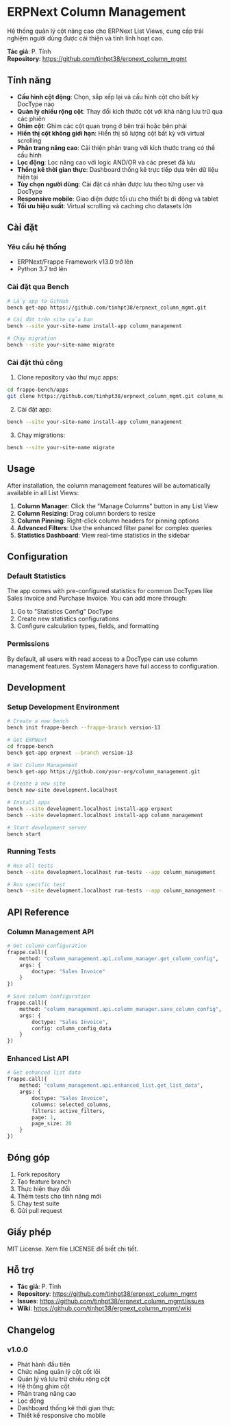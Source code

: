 # ERPNext Column Management

Hệ thống quản lý cột nâng cao cho ERPNext List Views, cung cấp trải nghiệm người dùng được cải thiện và tính linh hoạt cao.

**Tác giả**: P. Tính  
**Repository**: https://github.com/tinhpt38/erpnext_column_mgmt

## Tính năng

- **Cấu hình cột động**: Chọn, sắp xếp lại và cấu hình cột cho bất kỳ DocType nào
- **Quản lý chiều rộng cột**: Thay đổi kích thước cột với khả năng lưu trữ qua các phiên
- **Ghim cột**: Ghim các cột quan trọng ở bên trái hoặc bên phải
- **Hiển thị cột không giới hạn**: Hiển thị số lượng cột bất kỳ với virtual scrolling
- **Phân trang nâng cao**: Cải thiện phân trang với kích thước trang có thể cấu hình
- **Lọc động**: Lọc nâng cao với logic AND/OR và các preset đã lưu
- **Thống kê thời gian thực**: Dashboard thống kê trực tiếp dựa trên dữ liệu hiện tại
- **Tùy chọn người dùng**: Cài đặt cá nhân được lưu theo từng user và DocType
- **Responsive mobile**: Giao diện được tối ưu cho thiết bị di động và tablet
- **Tối ưu hiệu suất**: Virtual scrolling và caching cho datasets lớn

## Cài đặt

### Yêu cầu hệ thống

- ERPNext/Frappe Framework v13.0 trở lên
- Python 3.7 trở lên

### Cài đặt qua Bench

```bash
# Lấy app từ GitHub
bench get-app https://github.com/tinhpt38/erpnext_column_mgmt.git

# Cài đặt trên site của bạn
bench --site your-site-name install-app column_management

# Chạy migration
bench --site your-site-name migrate
```

### Cài đặt thủ công

1. Clone repository vào thư mục apps:
```bash
cd frappe-bench/apps
git clone https://github.com/tinhpt38/erpnext_column_mgmt.git column_management
```

2. Cài đặt app:
```bash
bench --site your-site-name install-app column_management
```

3. Chạy migrations:
```bash
bench --site your-site-name migrate
```

## Usage

After installation, the column management features will be automatically available in all List Views:

1. **Column Manager**: Click the "Manage Columns" button in any List View
2. **Column Resizing**: Drag column borders to resize
3. **Column Pinning**: Right-click column headers for pinning options
4. **Advanced Filters**: Use the enhanced filter panel for complex queries
5. **Statistics Dashboard**: View real-time statistics in the sidebar

## Configuration

### Default Statistics

The app comes with pre-configured statistics for common DocTypes like Sales Invoice and Purchase Invoice. You can add more through:

1. Go to "Statistics Config" DocType
2. Create new statistics configurations
3. Configure calculation types, fields, and formatting

### Permissions

By default, all users with read access to a DocType can use column management features. System Managers have full access to configuration.

## Development

### Setup Development Environment

```bash
# Create a new bench
bench init frappe-bench --frappe-branch version-13

# Get ERPNext
cd frappe-bench
bench get-app erpnext --branch version-13

# Get Column Management
bench get-app https://github.com/your-org/column_management.git

# Create a new site
bench new-site development.localhost

# Install apps
bench --site development.localhost install-app erpnext
bench --site development.localhost install-app column_management

# Start development server
bench start
```

### Running Tests

```bash
# Run all tests
bench --site development.localhost run-tests --app column_management

# Run specific test
bench --site development.localhost run-tests --app column_management --module column_management.tests.test_column_service
```

## API Reference

### Column Management API

```python
# Get column configuration
frappe.call({
    method: "column_management.api.column_manager.get_column_config",
    args: {
        doctype: "Sales Invoice"
    }
})

# Save column configuration
frappe.call({
    method: "column_management.api.column_manager.save_column_config",
    args: {
        doctype: "Sales Invoice",
        config: column_config_data
    }
})
```

### Enhanced List API

```python
# Get enhanced list data
frappe.call({
    method: "column_management.api.enhanced_list.get_list_data",
    args: {
        doctype: "Sales Invoice",
        columns: selected_columns,
        filters: active_filters,
        page: 1,
        page_size: 20
    }
})
```

## Đóng góp

1. Fork repository
2. Tạo feature branch
3. Thực hiện thay đổi
4. Thêm tests cho tính năng mới
5. Chạy test suite
6. Gửi pull request

## Giấy phép

MIT License. Xem file LICENSE để biết chi tiết.

## Hỗ trợ

- **Tác giả**: P. Tính
- **Repository**: https://github.com/tinhpt38/erpnext_column_mgmt
- **Issues**: https://github.com/tinhpt38/erpnext_column_mgmt/issues
- **Wiki**: https://github.com/tinhpt38/erpnext_column_mgmt/wiki

## Changelog

### v1.0.0
- Phát hành đầu tiên
- Chức năng quản lý cột cốt lõi
- Quản lý và lưu trữ chiều rộng cột
- Hệ thống ghim cột
- Phân trang nâng cao
- Lọc động
- Dashboard thống kê thời gian thực
- Thiết kế responsive cho mobile